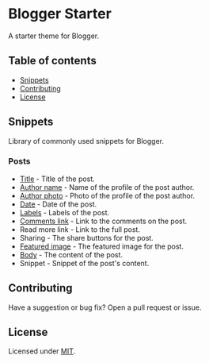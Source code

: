# Blogger Starter

A starter theme for Blogger.


## Table of contents

- [Snippets](#snippets)
- [Contributing](#contributing)
- [License](#license)


## Snippets

Library of commonly used snippets for Blogger.

### Posts

- [Title](snippets/post-title.xml) - Title of the post.
- [Author name](snippets/post-author-name.xml) - Name of the profile of the post author.
- [Author photo](snippets/post-author-photo.xml) - Photo of the profile of the post author.
- [Date](snippets/post-date.xml) - Date of the post.
- [Labels](snippets/post-labels.xml) - Labels of the post.
- [Comments link](snippets/post-comments-link.xml) - Link to the comments on the post.
- Read more link - Link to the full post.
- Sharing - The share buttons for the post.
- [Featured image](snippets/post-featured-image.xml) - The featured image for the post.
- [Body](snippets/post-body.xml) - The content of the post.
- Snippet - Snippet of the post's content.


## Contributing

Have a suggestion or bug fix? Open a pull request or issue.


## License

Licensed under [MIT](LICENSE).
